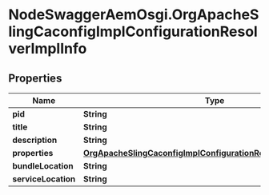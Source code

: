 # NodeSwaggerAemOsgi.OrgApacheSlingCaconfigImplConfigurationResolverImplInfo

## Properties

Name | Type | Description | Notes
------------ | ------------- | ------------- | -------------
**pid** | **String** |  | [optional] 
**title** | **String** |  | [optional] 
**description** | **String** |  | [optional] 
**properties** | [**OrgApacheSlingCaconfigImplConfigurationResolverImplProperties**](OrgApacheSlingCaconfigImplConfigurationResolverImplProperties.md) |  | [optional] 
**bundleLocation** | **String** |  | [optional] 
**serviceLocation** | **String** |  | [optional] 


